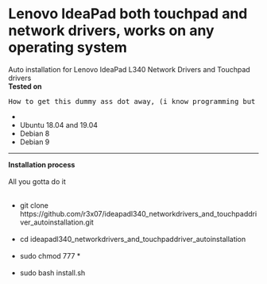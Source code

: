 # Lenovo IdeaPad both touchpad and network drivers, works on any operating system
Auto installation for Lenovo IdeaPad L340 Network Drivers and Touchpad drivers
<br>
<b>Tested on</b>
<pre>How to get this dummy ass dot away, (i know programming but its not gone ) :( plus sorry for this ugly repo i just had to do it fast af for myself, but stuck here designing it incase someone wants to use it</pre>
<ul>
    <li><Kali Rolling 2019.04/li>
    <li>Ubuntu 18.04 and 19.04</li>
    <li>Debian 8</li>
    <li>Debian 9</li>
</ul>
    <hr><b>Installation process</b><br><br>
All you gotta do it
<br><br>
<ul>
<li> git clone https://github.com/r3x07/ideapadl340_networkdrivers_and_touchpaddriver_autoinstallation.git </li><br>
<li> cd ideapadl340_networkdrivers_and_touchpaddriver_autoinstallation </li><br>
<li> sudo chmod 777 * </li><br>
<li> sudo bash install.sh </li>
</ul><br><br>
